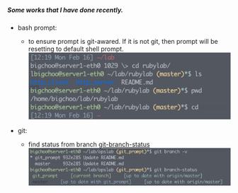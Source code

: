 ##### Some works that I have done recently. 

* bash prompt: 
  - to ensure prompt is git-awared. If it is not git, then prompt will be resetting to default shell prompt.
![git_prompt](https://github.com/boonchu/opslab/blob/master/tools/shell/git_prompt.png)

* git:
  - find status from branch [git-branch-status](https://github.com/alexdavid/git-branch-status)
![git_branch_status](https://github.com/boonchu/opslab/blob/master/tools/shell/git_branch_status.png)
